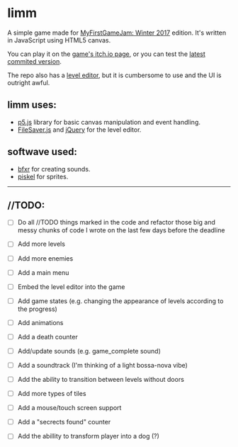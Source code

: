 # limm
 A simple game made for [MyFirstGameJam: Winter 2017](https://itch.io/jam/my-first-game-jam-winter-2017/) edition. It's written in JavaScript using HTML5 canvas.
 
You can play it on the [game's itch.io page](https://qw8.itch.io/limm), or you can test the [latest commited version](https://qw8.github.io/limm_MyFirstGameJam/).
 
 The repo also has a [level editor](https://qw8.github.io/limm_MyFirstGameJam/tools/tilemap_editor/index.html), but it is cumbersome to use and the UI is outright awful.
 
## limm uses:
 * [p5.js](https://p5js.org/) library for basic canvas manipulation and event handling.
 * [FileSaver.js](https://github.com/eligrey/FileSaver.js) and [jQuery](https://github.com/jquery/jquery) for the level editor.

## softwave used:
 * [bfxr](http://www.bfxr.net/) for creating sounds.
 * [piskel](http://www.piskelapp.com/) for sprites.

---

## //TODO:
  - [ ] Do all //TODO things marked in the code and refactor those big and messy chunks of code I wrote on the last few days before the deadline
  - [ ] Add more levels
  - [ ] Add more enemies
  - [ ] Add a main menu
  - [ ] Embed the level editor into the game
  - [ ] Add game states (e.g. changing the appearance of levels according to the progress)
  - [ ] Add animations
  - [ ] Add a death counter
  - [ ] Add/update sounds (e.g. game_complete sound)
  - [ ] Add a soundtrack (I'm thinking of a light bossa-nova vibe)
  - [ ] Add the ability to transition between levels without doors
  - [ ] Add more types of tiles
  - [ ] Add a mouse/touch screen support
  - [ ] Add a "secrects found" counter
  - [ ] Add the abillity to transform player into a dog (?)
  
